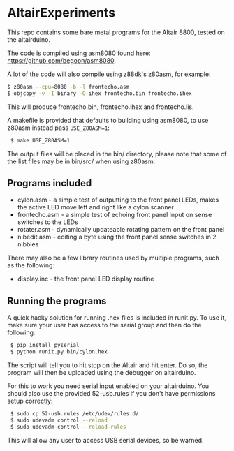 # AltairExperiments

This repo contains some bare metal programs for the Altair 8800, tested on the altairduino.

The code is compiled using asm8080 found here: https://github.com/begoon/asm8080.

A lot of the code will also compile using z88dk's z80asm, for example:
```sh
$ z80asm --cpu=8080 -b -l frontecho.asm 
$ objcopy -v -I binary -O ihex frontecho.bin frontecho.ihex
```

This will produce frontecho.bin, frontecho.ihex and frontecho.lis.

A makefile is provided that defaults to building using asm8080, to use z80asm instead pass ```USE_Z80ASM=1```:

```sh
 $ make USE_Z80ASM=1
```

The output files will be placed in the bin/ directory, please note that some of the list files may be in bin/src/ when using z80asm.

## Programs included
 * cylon.asm     - a simple test of outputting to the front panel LEDs, makes the active LED move left and right like a cylon scanner
 * frontecho.asm - a simple test of echoing front panel input on sense switches to the LEDs
 * rotater.asm   - dynamically updateable rotating pattern on the front panel
 * nibedit.asm   - editing a byte using the front panel sense switches in 2 nibbles

There may also be a few library routines used by multiple programs, such as the following:
 * display.inc - the front panel LED display routine

## Running the programs

A quick hacky solution for running .hex files is included in runit.py. To use it, make sure your user has access to the serial group and then do the following:
```sh
 $ pip install pyserial
 $ python runit.py bin/cylon.hex
```

The script will tell you to hit stop on the Altair and hit enter. Do so, the program will then be uploaded using the debugger on altairduino.

For this to work you need serial input enabled on your altairduino. You should also use the provided 52-usb.rules if you don't have permissions setup correctly:

```sh
 $ sudo cp 52-usb.rules /etc/udev/rules.d/
 $ sudo udevadm control --reload
 $ sudo udevadm control --reload-rules
```

This will allow any user to access USB serial devices, so be warned.


